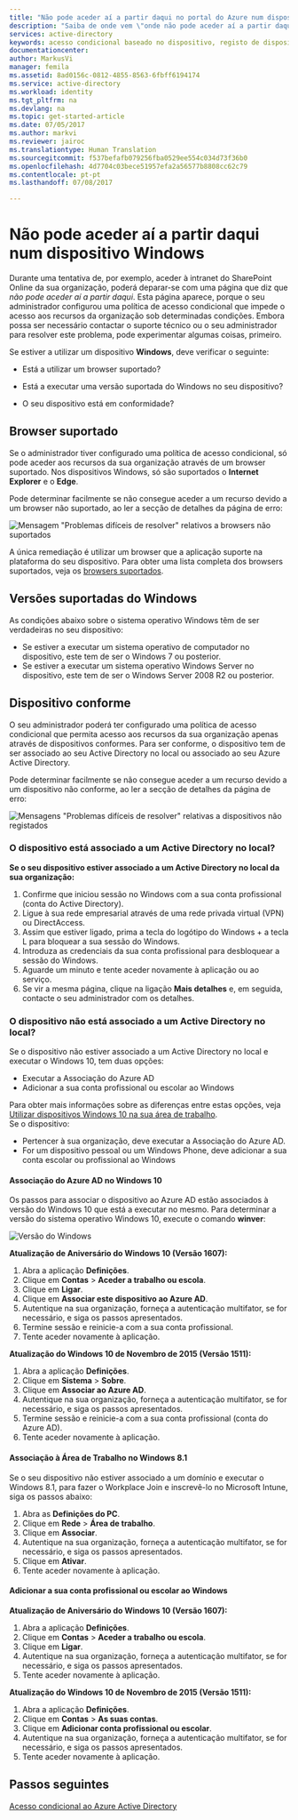 ```yaml
---
title: "Não pode aceder aí a partir daqui no portal do Azure num dispositivo Windows | Microsoft Docs"
description: "Saiba de onde vem \"onde não pode aceder aí a partir daqui\" e o que poderia verificar para evitar esta caixa de diálogo."
services: active-directory
keywords: acesso condicional baseado no dispositivo, registo de dispositivos, ativar o registo de dispositivos, registo de dispositivos e MDM
documentationcenter: 
author: MarkusVi
manager: femila
ms.assetid: 8ad0156c-0812-4855-8563-6fbff6194174
ms.service: active-directory
ms.workload: identity
ms.tgt_pltfrm: na
ms.devlang: na
ms.topic: get-started-article
ms.date: 07/05/2017
ms.author: markvi
ms.reviewer: jairoc
ms.translationtype: Human Translation
ms.sourcegitcommit: f537befafb079256fba0529ee554c034d73f36b0
ms.openlocfilehash: 4d7704c03bece51957efa2a56577b8808cc62c79
ms.contentlocale: pt-pt
ms.lasthandoff: 07/08/2017

---
```

# <a name="you-cant-get-there-from-here-on-a-windows-device"></a>Não pode aceder aí a partir daqui num dispositivo Windows

Durante uma tentativa de, por exemplo, aceder à intranet do SharePoint Online da sua organização, poderá deparar-se com uma página que diz que *não pode aceder aí a partir daqui*. Esta página aparece, porque o seu administrador configurou uma política de acesso condicional que impede o acesso aos recursos da organização sob determinadas condições. Embora possa ser necessário contactar o suporte técnico ou o seu administrador para resolver este problema, pode experimentar algumas coisas, primeiro.

Se estiver a utilizar um dispositivo **Windows**, deve verificar o seguinte:

- Está a utilizar um browser suportado?

- Está a executar uma versão suportada do Windows no seu dispositivo?

- O seu dispositivo está em conformidade?






## <a name="supported-browser"></a>Browser suportado

Se o administrador tiver configurado uma política de acesso condicional, só pode aceder aos recursos da sua organização através de um browser suportado. Nos dispositivos Windows, só são suportados o **Internet Explorer** e o **Edge**.

Pode determinar facilmente se não consegue aceder a um recurso devido a um browser não suportado, ao ler a secção de detalhes da página de erro:

![Mensagem "Problemas difíceis de resolver" relativos a browsers não suportados](./media/active-directory-conditional-access-device-remediation/02.png "Cenário")

A única remediação é utilizar um browser que a aplicação suporte na plataforma do seu dispositivo. Para obter uma lista completa dos browsers suportados, veja os [browsers suportados](active-directory-conditional-access-supported-apps.md#supported-browsers-for-device-based-policies).  


## <a name="supported-versions-of-windows"></a>Versões suportadas do Windows

As condições abaixo sobre o sistema operativo Windows têm de ser verdadeiras no seu dispositivo: 

- Se estiver a executar um sistema operativo de computador no dispositivo, este tem de ser o Windows 7 ou posterior.
- Se estiver a executar um sistema operativo Windows Server no dispositivo, este tem de ser o Windows Server 2008 R2 ou posterior. 


## <a name="compliant-device"></a>Dispositivo conforme

O seu administrador poderá ter configurado uma política de acesso condicional que permita acesso aos recursos da sua organização apenas através de dispositivos conformes. Para ser conforme, o dispositivo tem de ser associado ao seu Active Directory no local ou associado ao seu Azure Active Directory.

Pode determinar facilmente se não consegue aceder a um recurso devido a um dispositivo não conforme, ao ler a secção de detalhes da página de erro:
 
![Mensagens "Problemas difíceis de resolver" relativas a dispositivos não registados](./media/active-directory-conditional-access-device-remediation/01.png "Cenário")


### <a name="is-your-device-joined-to-an-on-premises-active-directory"></a>O dispositivo está associado a um Active Directory no local?

**Se o seu dispositivo estiver associado a um Active Directory no local da sua organização:**

1. Confirme que iniciou sessão no Windows com a sua conta profissional (conta do Active Directory).
2. Ligue à sua rede empresarial através de uma rede privada virtual (VPN) ou DirectAccess.
3. Assim que estiver ligado, prima a tecla do logótipo do Windows + a tecla L para bloquear a sua sessão do Windows.
4. Introduza as credenciais da sua conta profissional para desbloquear a sessão do Windows.
5. Aguarde um minuto e tente aceder novamente à aplicação ou ao serviço.
6. Se vir a mesma página, clique na ligação **Mais detalhes** e, em seguida, contacte o seu administrador com os detalhes.


### <a name="is-your-device-not-joined-to-an-on-premises-active-directory"></a>O dispositivo não está associado a um Active Directory no local?

Se o dispositivo não estiver associado a um Active Directory no local e executar o Windows 10, tem duas opções:

* Executar a Associação do Azure AD
* Adicionar a sua conta profissional ou escolar ao Windows

Para obter mais informações sobre as diferenças entre estas opções, veja [Utilizar dispositivos Windows 10 na sua área de trabalho](active-directory-azureadjoin-windows10-devices.md).  
Se o dispositivo:

- Pertencer à sua organização, deve executar a Associação do Azure AD.
- For um dispositivo pessoal ou um Windows Phone, deve adicionar a sua conta escolar ou profissional ao Windows 



#### <a name="azure-ad-join-on-windows-10"></a>Associação do Azure AD no Windows 10

Os passos para associar o dispositivo ao Azure AD estão associados à versão do Windows 10 que está a executar no mesmo. Para determinar a versão do sistema operativo Windows 10, execute o comando **winver**: 

![Versão do Windows](./media/active-directory-conditional-access-device-remediation/03.png )


**Atualização de Aniversário do Windows 10 (Versão 1607):**

1. Abra a aplicação **Definições**.
2. Clique em **Contas** > **Aceder a trabalho ou escola**.
3. Clique em **Ligar**.
4. Clique em **Associar este dispositivo ao Azure AD**.
5. Autentique na sua organização, forneça a autenticação multifator, se for necessário, e siga os passos apresentados.
6. Termine sessão e reinicie-a com a sua conta profissional.
7. Tente aceder novamente à aplicação.

**Atualização do Windows 10 de Novembro de 2015 (Versão 1511):**

1. Abra a aplicação **Definições**.
2. Clique em **Sistema** > **Sobre**.
3. Clique em **Associar ao Azure AD**.
4. Autentique na sua organização, forneça a autenticação multifator, se for necessário, e siga os passos apresentados.
5. Termine sessão e reinicie-a com a sua conta profissional (conta do Azure AD).
6. Tente aceder novamente à aplicação.


#### <a name="workplace-join-on-windows-81"></a>Associação à Área de Trabalho no Windows 8.1

Se o seu dispositivo não estiver associado a um domínio e executar o Windows 8.1, para fazer o Workplace Join e inscrevê-lo no Microsoft Intune, siga os passos abaixo:

1. Abra as **Definições do PC**.
2. Clique em **Rede** > **Área de trabalho**.
3. Clique em **Associar**.
4. Autentique na sua organização, forneça a autenticação multifator, se for necessário, e siga os passos apresentados.
5. Clique em **Ativar**.
6. Tente aceder novamente à aplicação.



#### <a name="add-your-work-or-school-account-to-windows"></a>Adicionar a sua conta profissional ou escolar ao Windows 


**Atualização de Aniversário do Windows 10 (Versão 1607):**

1. Abra a aplicação **Definições**.
2. Clique em **Contas** > **Aceder a trabalho ou escola**.
3. Clique em **Ligar**.
4. Autentique na sua organização, forneça a autenticação multifator, se for necessário, e siga os passos apresentados.
5. Tente aceder novamente à aplicação.


**Atualização do Windows 10 de Novembro de 2015 (Versão 1511):**

1. Abra a aplicação **Definições**.
2. Clique em **Contas** > **As suas contas**.
3. Clique em **Adicionar conta profissional ou escolar**.
4. Autentique na sua organização, forneça a autenticação multifator, se for necessário, e siga os passos apresentados.
5. Tente aceder novamente à aplicação.





## <a name="next-steps"></a>Passos seguintes
[Acesso condicional ao Azure Active Directory](active-directory-conditional-access.md)


